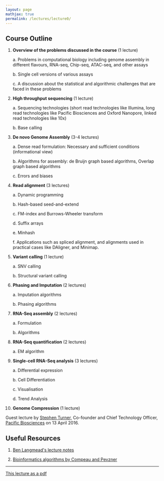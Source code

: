 ```yaml
---
layout: page
mathjax: true
permalink: /lectures/lecture0/
---
```


## Course Outline


1. **Overview of the problems discussed in the course** (1 lecture)

	a. Problems in computational biology including genome assembly in different flavours, RNA-seq, Chip-seq, ATAC-seq, and other assays

	b. Single cell versions of various assays

	c. A discussion about the statistical and algorithmic challenges that are faced in these problems

2. **High throughput sequencing** (1 lecture)

	a. Sequencing technologies (short read technologies like Illumina, long read technologies like Pacific Biosciences and Oxford Nanopore, linked read technologies like 10x)

	b.	Base calling

3. **De novo Genome Assembly** (3-4 lectures)

	a. Dense read formulation: Necessary and sufficient conditions (informational view)

	b. Algorithms for assembly: de Bruijn graph based algorithms, Overlap graph based algorithms

	c. Errors and biases

4. **Read alignment** (3 lectures)

	a. Dynamic programming

	b. Hash-based seed-and-extend

	c. FM-index and Burrows-Wheeler transform

	d. Suffix arrays

	e. Minhash

	f. Applications such as spliced alignment, and alignments used in practical cases like DAligner, and Minimap.

5. **Variant calling**  (1 lecture)

	a. SNV calling

	b. Structural variant calling

6. **Phasing and Imputation** (2 lectures)

	a. Imputation algorithms

	b. Phasing algorithms

7. **RNA-Seq assembly** (2 lectures)

	a. Formulation

	b. Algorithms

8. **RNA-Seq quantification** (2 lectures)

	a. EM algorithm

9. **Single-cell RNA-Seq analysis** (3 lectures)

	a. Differential expression

	b. Cell Differentiation

	c. Visualisation

	d. Trend Analysis

10. **Genome Compression** (1 lecture)

Guest lecture by [Stephen Turner](http://www.pacb.com/people/stephen-turner-phd/), Co-founder and Chief Technology Officer, [Pacific Biosciences](http://www.pacb.com/) on 13 April 2016.

## Useful Resources


1. [Ben Langmead's lecture notes](http://www.langmead-lab.org/teaching-materials/)

2. [Bioinformatics algorithms by Compeau and Pevzner](http://bioinformaticsalgorithms.com/index.htm)

-----------------

[This lecture as a pdf](/lectures/lecture0.pdf)
